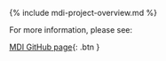 <!--- Only MDI project maintainers should edit this file -->

{% include mdi-project-overview.md %}

For more information, please see:

[MDI GitHub page](https://github.com/MiDataInt/){: .btn }
